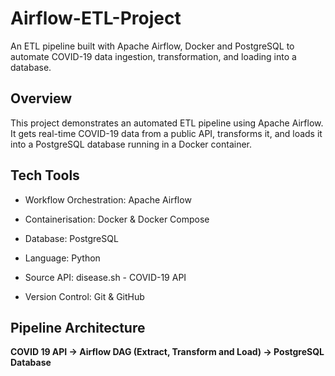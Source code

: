 # Airflow-ETL-Project
An ETL pipeline built with Apache Airflow, Docker and PostgreSQL to automate COVID-19 data ingestion, transformation, and loading into a database.

## Overview
This project demonstrates an automated ETL pipeline using Apache Airflow.
It gets real-time COVID-19 data from a public API, transforms it, and loads it into a PostgreSQL database running in a Docker container.

## Tech Tools
- Workflow Orchestration: Apache Airflow

- Containerisation: Docker & Docker Compose

- Database: PostgreSQL

- Language: Python

- Source API: disease.sh - COVID-19 API

- Version Control: Git & GitHub

## Pipeline Architecture

**COVID 19 API -> Airflow DAG (Extract, Transform and Load) -> PostgreSQL Database**
